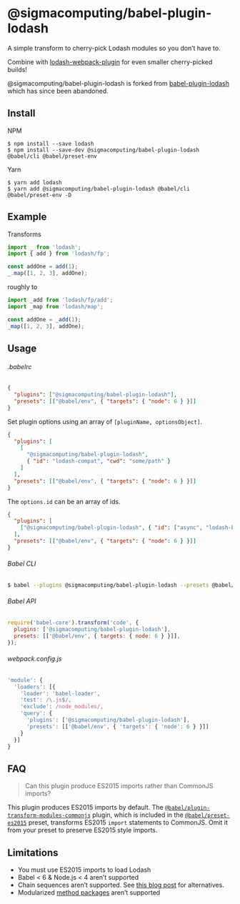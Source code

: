 # @sigmacomputing/babel-plugin-lodash

A simple transform to cherry-pick Lodash modules so you don’t have to.

Combine with [lodash-webpack-plugin](https://www.npmjs.com/package/lodash-webpack-plugin)
for even smaller cherry-picked builds!

@sigmacomputing/babel-plugin-lodash is forked from
[babel-plugin-lodash](https://github.com/lodash/babel-plugin-lodash) which has
since been abandoned.

## Install

NPM

```shell
$ npm install --save lodash
$ npm install --save-dev @sigmacomputing/babel-plugin-lodash @babel/cli @babel/preset-env
```

Yarn

```shell
$ yarn add lodash
$ yarn add @sigmacomputing/babel-plugin-lodash @babel/cli @babel/preset-env -D
```

## Example

Transforms

```js
import _ from 'lodash';
import { add } from 'lodash/fp';

const addOne = add(1);
_.map([1, 2, 3], addOne);
```

roughly to

```js
import _add from 'lodash/fp/add';
import _map from 'lodash/map';

const addOne = _add(1);
_map([1, 2, 3], addOne);
```

## Usage

###### .babelrc

```json
{
  "plugins": ["@sigmacomputing/babel-plugin-lodash"],
  "presets": [["@babel/env", { "targets": { "node": 6 } }]]
}
```

Set plugin options using an array of `[pluginName, optionsObject]`.

```json
{
  "plugins": [
    [
      "@sigmacomputing/babel-plugin-lodash",
      { "id": "lodash-compat", "cwd": "some/path" }
    ]
  ],
  "presets": [["@babel/env", { "targets": { "node": 6 } }]]
}
```

The `options.id` can be an array of ids.

```json
{
  "plugins": [
    ["@sigmacomputing/babel-plugin-lodash", { "id": ["async", "lodash-bound"] }]
  ],
  "presets": [["@babel/env", { "targets": { "node": 6 } }]]
}
```

###### Babel CLI

```sh
$ babel --plugins @sigmacomputing/babel-plugin-lodash --presets @babel/es2015 script.js
```

###### Babel API

```js
require('babel-core').transform('code', {
  plugins: ['@sigmacomputing/babel-plugin-lodash'],
  presets: [['@babel/env', { targets: { node: 6 } }]],
});
```

###### webpack.config.js

```js
'module': {
  'loaders': [{
    'loader': 'babel-loader',
    'test': /\.js$/,
    'exclude': /node_modules/,
    'query': {
      'plugins': ['@sigmacomputing/babel-plugin-lodash'],
      'presets': [['@babel/env', { 'targets': { 'node': 6 } }]]
    }
  }]
}
```

## FAQ

> Can this plugin produce ES2015 imports rather than CommonJS imports?

This plugin produces ES2015 imports by default. The
[`@babel/plugin-transform-modules-commonjs`](https://www.npmjs.com/package/@babel/plugin-transform-modules-commonjs)
plugin, which is included in the [`@babel/preset-es2015`](https://www.npmjs.com/package/@babel/preset-es2015)
preset, transforms ES2015 `import` statements to CommonJS. Omit it from your
preset to preserve ES2015 style imports.

## Limitations

- You must use ES2015 imports to load Lodash
- Babel < 6 & Node.js < 4 aren’t supported
- Chain sequences aren’t supported. See [this blog post](https://medium.com/making-internets/why-using-chain-is-a-mistake-9bc1f80d51ba) for alternatives.
- Modularized [method packages](https://www.npmjs.com/browse/keyword/lodash-modularized) aren’t supported
